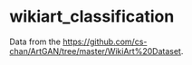 # wikiart_classification

Data from the https://github.com/cs-chan/ArtGAN/tree/master/WikiArt%20Dataset.

